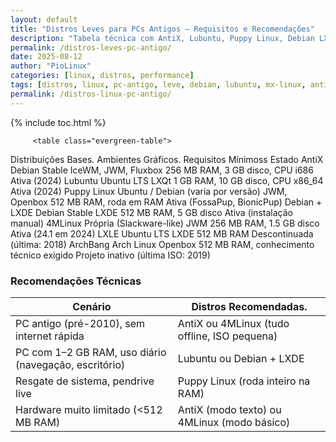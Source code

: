 ```yaml
---
layout: default
title: "Distros Leves para PCs Antigos – Requisitos e Recomendações"
description: "Tabela técnica com AntiX, Lubuntu, Puppy Linux, Debian LXDE e 4MLinux — requisitos reais, estado do projeto e casos de uso práticos."
permalink: /distros-leves-pc-antigo/
date: 2025-08-12
author: "PioLinux"
categories: [linux, distros, performance]
tags: [distros, linux, pc-antigo, leve, debian, lubuntu, mx-linux, antix]
permalink: /distros-linux-pc-antigo/
---
```




{% include toc.html %}




<section class="post-content">
           
           
            
         <table class="evergreen-table">
  <thead>
    <tr>
      <th>Distribuições</th>
      <th>Bases.</th>
      <th>Ambientes Gráficos.</th>
      <th>Requisitos Mínimoss</th>
      <th>Estado</th>
    </tr>
  </thead>
  <tbody>
    <tr>
      <td data-label="Distribuição">AntiX</td>
      <td data-label="Base">Debian Stable</td>
      <td data-label="Ambiente Gráfico">IceWM, JWM, Fluxbox</td>
      <td data-label="Requisitos Mínimos">256 MB RAM, 3 GB disco, CPU i686</td>
      <td data-label="Estado"> Ativa (2024)</td>
    </tr>
    <tr>
      <td data-label="Distribuição">Lubuntu</td>
      <td data-label="Base">Ubuntu LTS</td>
      <td data-label="Ambiente Gráfico">LXQt</td>
      <td data-label="Requisitos Mínimos">1 GB RAM, 10 GB disco, CPU x86_64</td>
      <td data-label="Estado"> Ativa (2024)</td>
    </tr>
    <tr>
      <td data-label="Distribuição">Puppy Linux</td>
      <td data-label="Base">Ubuntu / Debian (varia por versão)</td>
      <td data-label="Ambiente Gráfico">JWM, Openbox</td>
      <td data-label="Requisitos Mínimos">512 MB RAM, roda em RAM</td>
      <td data-label="Estado"> Ativa (FossaPup, BionicPup)</td>
    </tr>
    <tr>
      <td data-label="Distribuição">Debian + LXDE</td>
      <td data-label="Base">Debian Stable</td>
      <td data-label="Ambiente Gráfico">LXDE</td>
      <td data-label="Requisitos Mínimos">512 MB RAM, 5 GB disco</td>
      <td data-label="Estado"> Ativa (instalação manual)</td>
    </tr>
    <tr>
      <td data-label="Distribuição">4MLinux</td>
      <td data-label="Base">Própria (Slackware-like)</td>
      <td data-label="Ambiente Gráfico">JWM</td>
      <td data-label="Requisitos Mínimos">256 MB RAM, 1.5 GB disco</td>
      <td data-label="Estado"> Ativa (24.1 em 2024)</td>
    </tr>
    <tr>
      <td data-label="Distribuição">LXLE</td>
      <td data-label="Base">Ubuntu LTS</td>
      <td data-label="Ambiente Gráfico">LXDE</td>
      <td data-label="Requisitos Mínimos">512 MB RAM</td>
      <td data-label="Estado"> Descontinuada (última: 2018)</td>
    </tr>
    <tr>
      <td data-label="Distribuição">ArchBang</td>
      <td data-label="Base">Arch Linux</td>
      <td data-label="Ambiente Gráfico">Openbox</td>
      <td data-label="Requisitos Mínimos">512 MB RAM, conhecimento técnico exigido</td>
      <td data-label="Estado"> Projeto inativo (última ISO: 2019)</td>
    </tr>
  </tbody>
</table>

<h3 id="recomendacoes">Recomendações Técnicas</h3>
<table class="evergreen-table">
  <thead>
    <tr>
      <th>Cenário</th>
      <th>Distros Recomendadas.</th>
    </tr>
  </thead>
  <tbody>
    <tr>
      <td data-label="Cenário">PC antigo (pré-2010), sem internet rápida</td>
      <td data-label="Distro Recomendada">AntiX ou 4MLinux (tudo offline, ISO pequena)</td>
    </tr>
    <tr>
      <td data-label="Cenário">PC com 1–2 GB RAM, uso diário (navegação, escritório)</td>
      <td data-label="Distro Recomendada">Lubuntu ou Debian + LXDE</td>
    </tr>
    <tr>
      <td data-label="Cenário">Resgate de sistema, pendrive live</td>
      <td data-label="Distro Recomendada">Puppy Linux (roda inteiro na RAM)</td>
    </tr>
    <tr>
      <td data-label="Cenário">Hardware muito limitado (<512 MB RAM)</td>
      <td data-label="Distro Recomendada">AntiX (modo texto) ou 4MLinux (modo básico)</td>
    </tr>
  </tbody>
</table>

</section>
